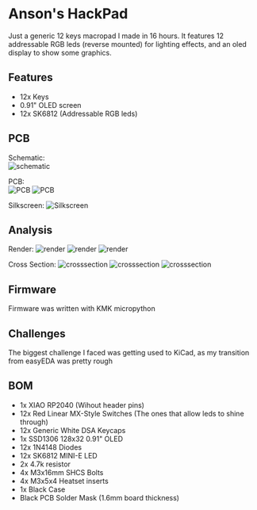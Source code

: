 # Anson's HackPad

Just a generic 12 keys macropad I made in 16 hours. It features 12 addressable RGB leds (reverse mounted) for lighting effects, and an oled display to show some graphics.

## Features

- 12x Keys
- 0.91" OLED screen
- 12x SK6812 (Addressable RGB leds)

## PCB

Schematic:  
<img src=assets/schematic.png alt="schematic"/>

PCB:  
<img src=assets/pcbfront.png alt="PCB"/>
<img src=assets/pcbrear.png alt="PCB"/>

Silkscreen:
<img src=assets/FrontSilkScreen.png alt="Silkscreen"/>


## Analysis

Render:
<img src=assets/1.png alt="render"/>
<img src=assets/2.png alt="render"/>
<img src=assets/3.png alt="render"/>

Cross Section:
<img src=assets/4.png alt="crosssection"/>
<img src=assets/5.png alt="crosssection"/>
<img src=assets/6.png alt="crosssection"/>



## Firmware

Firmware was written with KMK micropython

## Challenges

The biggest challenge I faced was getting used to KiCad, as my transition from easyEDA was pretty rough

## BOM

- 1x XIAO RP2040 (Wihout header pins)
- 12x Red Linear MX-Style Switches (The ones that allow leds to shine through)
- 12x Generic White DSA Keycaps
- 1x SSD1306 128x32 0.91" OLED
- 12x 1N4148 Diodes
- 12x SK6812 MINI-E LED
- 2x 4.7k resistor
- 4x M3x16mm SHCS Bolts
- 4x M3x5x4 Heatset inserts
- 1x Black Case
- Black PCB Solder Mask (1.6mm board thickness)
